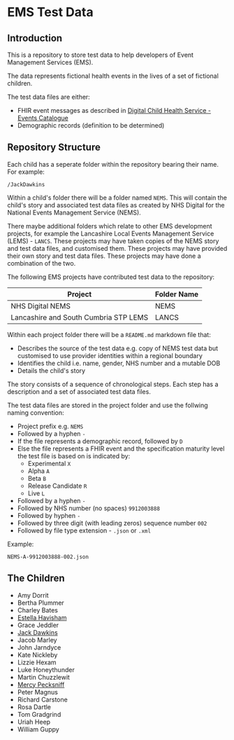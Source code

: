 # EMS Test Data
## Introduction
This is a repository to store test data to help developers of Event Management Services (EMS).

The data represents fictional health events in the lives of a set of fictional children.

The test data files are either:
* FHIR event messages as described in [Digital Child Health Service - Events Catalogue](https://nhsconnect.github.io/Digital-Child-Health/Generated/Chapter.1.About/index.html)
* Demographic records (definition to be determined)

## Repository Structure
Each child has a seperate folder within the repository bearing their name. For example:
```
/JackDawkins
```
Within a child's folder there will be a folder named `NEMS`. This will contain the child's story and associated test data files as created by NHS Digital for the National Events Management Service (NEMS).

There maybe additional folders which relate to other EMS development projects, for example the Lancashire Local Events Management Service (LEMS) - `LANCS`. These projects may have taken copies of the NEMS story and test data files, and customised them. These projects may have provided their own story and test data files. These projects may have done a combination of the two.

The following EMS projects have contributed test data to the repository:

| Project | Folder Name  |
|----------|-------|
| NHS Digital NEMS       | NEMS   |
| Lancashire and South Cumbria STP LEMS | LANCS  |

Within each project folder there will be a `README.md` markdown file that:
* Describes the source of the test data e.g. copy of NEMS test data but customised to use provider identities within a regional boundary
* Identifies the child i.e. name, gender, NHS number and a mutable DOB
* Details the child's story

The story consists of a sequence of chronological steps. Each step has a description and a set of associated test data files.

The test data files are stored in the project folder and use the follwing naming convention:
* Project prefix e.g. `NEMS`
* Followed by a hyphen `-`
* If the file represents a demographic record, followed by `D`
* Else the file represents a FHIR event and the specification maturity level the test file is based on is indicated by:
  * Experimental `X`
  * Alpha `A`
  * Beta `B`
  * Release Candidate `R`
  * Live `L`
* Followed by a hyphen `-`
* Followed by NHS number (no spaces) `9912003888`
* Followed by hyphen `-`
* Followed by three digit (with leading zeros) sequence number `002`
* Followed by file type extension - `.json` or `.xml`

Example:
```
NEMS-A-9912003888-002.json
```

## The Children

* Amy Dorrit
* Bertha Plummer
* Charley Bates
* [Estella Havisham](https://github.com/childhealth/EMS-Test-Data/blob/master/EstellaHavisham/NEMS/README.md)
* Grace Jeddler
* [Jack Dawkins](https://github.com/childhealth/EMS-Test-Data/blob/master/JackDawkins/NEMS/README.md)
* Jacob Marley
* John Jarndyce
* Kate Nickleby
* Lizzie Hexam
* Luke Honeythunder
* Martin Chuzzlewit
* [Mercy Pecksniff](https://github.com/childhealth/EMS-Test-Data/blob/master/MercyPecksniff/NEMS/README.md)
* Peter Magnus
* Richard Carstone
* Rosa Dartle
* Tom Gradgrind
* Uriah Heep
* William Guppy
